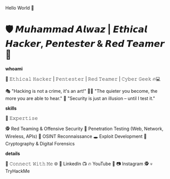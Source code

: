 Hello World 👋

# 🛡️ 𝙈𝙪𝙝𝙖𝙢𝙢𝙖𝙙 𝘼𝙡𝙬𝙖𝙯 | 𝙀𝙩𝙝𝙞𝙘𝙖𝙡 𝙃𝙖𝙘𝙠𝙚𝙧, 𝙋𝙚𝙣𝙩𝙚𝙨𝙩𝙚𝙧 & 𝙍𝙚𝙙 𝙏𝙚𝙖𝙢𝙚𝙧 👾  

**whoami**

🔻 𝙴𝚝𝚑𝚒𝚌𝚊𝚕 𝙷𝚊𝚌𝚔𝚎𝚛 | 𝙿𝚎𝚗𝚝𝚎𝚜𝚝𝚎𝚛 | 𝚁𝚎𝚍 𝚃𝚎𝚊𝚖𝚎𝚛 | 𝙲𝚢𝚋𝚎𝚛 𝙶𝚎𝚎𝚔 🔥💻

🎭 "Hacking is not a crime, it's an art!"
🏴‍☠️ "The quieter you become, the more you are able to hear."
🚀 "Security is just an illusion – until I test it."

**skills**

📌 𝙴𝚡𝚙𝚎𝚛𝚝𝚒𝚜𝚎

🕵️ Red Teaming & Offensive Security
🚀 Penetration Testing (Web, Network, Wireless, APIs)
🎯 OSINT Reconnaissance
🕳️ Exploit Development
🔐 Cryptography & Digital Forensics

**details**

📌 𝙲𝚘𝚗𝚗𝚎𝚌𝚝 𝚆𝚒𝚝𝚑 𝙼𝚎
🌐 🔗 LinkedIn
📺 🔥 YouTube
📸 📷 Instagram
🕵️ 💀 TryHackMe



